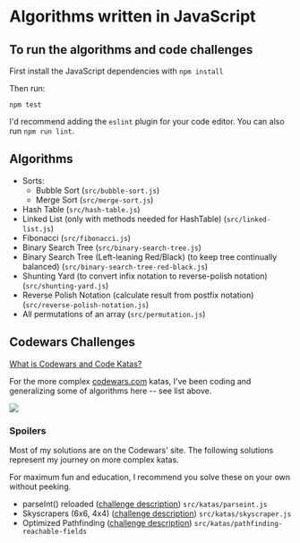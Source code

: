 # Algorithms written in JavaScript

## To run the algorithms and code challenges

First install the JavaScript dependencies with `npm install`

Then run:

    npm test

I'd recommend adding the `eslint` plugin for your code editor. You can also run `npm run lint`.

## Algorithms

* Sorts:
  * Bubble Sort (`src/bubble-sort.js`)
  * Merge Sort (`src/merge-sort.js`)
* Hash Table (`src/hash-table.js`)
* Linked List (only with methods needed for HashTable) (`src/linked-list.js`)
* Fibonacci (`src/fibonacci.js`)
* Binary Search Tree (`src/binary-search-tree.js`)
* Binary Search Tree (Left-leaning Red/Black) (to keep tree continually balanced) (`src/binary-search-tree-red-black.js`)
* Shunting Yard (to convert infix notation to reverse-polish notation) (`src/shunting-yard.js`)
* Reverse Polish Notation (calculate result from postfix notation) (`src/reverse-polish-notation.js`)
* All permutations of an array (`src/permutation.js`)

## Codewars Challenges

[What is Codewars and Code Katas?](https://www.briangershon.com/blog/code-katas/)

For the more complex [codewars.com](https://www.codewars.com/r/CUDs2Q) katas, I've been coding and generalizing some of algorithms here -- see list above.

<img src="https://www.codewars.com/users/briangershon/badges/small">

### Spoilers

Most of my solutions are on the Codewars' site. The following solutions represent my journey on more complex katas.

For maximum fun and education, I recommend you solve these on your own without peeking.

* parseInt() reloaded ([challenge description](https://www.codewars.com/kata/525c7c5ab6aecef16e0001a5)) `src/katas/parseint.js`
* Skyscrapers (6x6, 4x4) ([challenge description](https://www.codewars.com/kata/5679d5a3f2272011d700000d)) `src/katas/skyscraper.js`
* Optimized Pathfinding ([challenge description](https://www.codewars.com/kata/57b4d2dad2a31c75f7000223)) `src/katas/pathfinding-reachable-fields`
